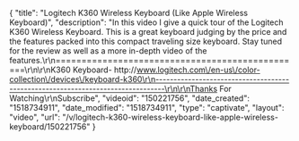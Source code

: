 {
    "title": "Logitech K360 Wireless Keyboard (Like Apple Wireless Keyboard)",
    "description": "In this video I give a quick tour of the Logitech K360 Wireless Keyboard. This is a great keyboard judging by the price and the features packed into this compact traveling size keyboard. Stay tuned for the review as well as a more in-depth video of the features.\r\n================================================\r\n\r\nK360 Keyboard- http:\/\/www.logitech.com\/en-us\/color-collection\/devices\/keyboard-k360\r\n--------------------------------------------------------------------------------\r\n\r\nThanks For Watching\r\nSubscribe",
    "videoid": "150221756",
    "date_created": "1518734911",
    "date_modified": "1518734911",
    "type": "captivate",
    "layout": "video",
    "url": "\/v\/logitech-k360-wireless-keyboard-like-apple-wireless-keyboard\/150221756"
}
